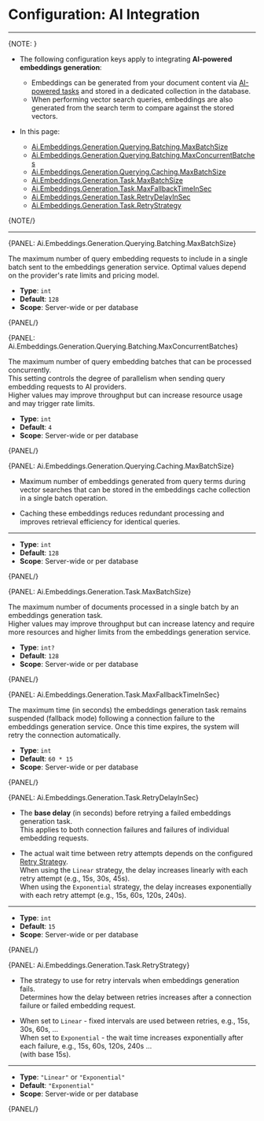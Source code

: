 # Configuration: AI Integration
---

{NOTE: }

* The following configuration keys apply to integrating **AI-powered embeddings generation**:
 
  * Embeddings can be generated from your document content via [AI-powered tasks](../../ai-integration/generating-embeddings/overview) and stored in a dedicated collection in the database.  
  * When performing vector search queries, embeddings are also generated from the search term to compare against the stored vectors.

* In this page:
   * [Ai.Embeddings.Generation.Querying.Batching.MaxBatchSize](../../server/configuration/ai-integration-configuration#ai.embeddings.generation.querying.batching.maxbatchsize)  
   * [Ai.Embeddings.Generation.Querying.Batching.MaxConcurrentBatches](../../server/configuration/ai-integration-configuration#ai.embeddings.generation.querying.batching.maxconcurrentbatches)  
   * [Ai.Embeddings.Generation.Querying.Caching.MaxBatchSize](../../server/configuration/ai-integration-configuration#ai.embeddings.generation.querying.caching.maxbatchsize)  
   * [Ai.Embeddings.Generation.Task.MaxBatchSize](../../server/configuration/ai-integration-configuration#ai.embeddings.generation.task.maxbatchsize)  
   * [Ai.Embeddings.Generation.Task.MaxFallbackTimeInSec](../../server/configuration/ai-integration-configuration#ai.embeddings.generation.task.maxfallbacktimeinsec)  
   * [Ai.Embeddings.Generation.Task.RetryDelayInSec](../../server/configuration/ai-integration-configuration#ai.embeddings.generation.task.retrydelayinsec)  
   * [Ai.Embeddings.Generation.Task.RetryStrategy](../../server/configuration/ai-integration-configuration#ai.embeddings.generation.task.retrystrategy)


{NOTE/}

---

{PANEL: Ai.Embeddings.Generation.Querying.Batching.MaxBatchSize}

The maximum number of query embedding requests to include in a single batch sent to the embeddings generation service.
Optimal values depend on the provider's rate limits and pricing model.

- **Type**: `int`
- **Default**: `128`
- **Scope**: Server-wide or per database

{PANEL/}

{PANEL: Ai.Embeddings.Generation.Querying.Batching.MaxConcurrentBatches}

The maximum number of query embedding batches that can be processed concurrently.  
This setting controls the degree of parallelism when sending query embedding requests to AI providers.  
Higher values may improve throughput but can increase resource usage and may trigger rate limits.  

- **Type**: `int`
- **Default**: `4`
- **Scope**: Server-wide or per database

{PANEL/}

{PANEL: Ai.Embeddings.Generation.Querying.Caching.MaxBatchSize}

* Maximum number of embeddings generated from query terms during vector searches that can be stored in the embeddings cache collection in a single batch operation. 

* Caching these embeddings reduces redundant processing and improves retrieval efficiency for identical queries.

---

- **Type**: `int`
- **Default**: `128`
- **Scope**: Server-wide or per database

{PANEL/}

{PANEL: Ai.Embeddings.Generation.Task.MaxBatchSize}

The maximum number of documents processed in a single batch by an embeddings generation task.  
Higher values may improve throughput but can increase latency and require more resources and higher limits from the embeddings generation service.

- **Type**: `int?`
- **Default**: `128`
- **Scope**:  Server-wide or per database

{PANEL/}

{PANEL: Ai.Embeddings.Generation.Task.MaxFallbackTimeInSec}

The maximum time (in seconds) the embeddings generation task remains suspended (fallback mode) following a connection failure to the embeddings generation service.
Once this time expires, the system will retry the connection automatically.

- **Type**: `int`
- **Default**: `60 * 15`
- **Scope**:  Server-wide or per database

{PANEL/}

{PANEL: Ai.Embeddings.Generation.Task.RetryDelayInSec}

* The **base delay** (in seconds) before retrying a failed embeddings generation task.  
  This applies to both connection failures and failures of individual embedding requests.
 
* The actual wait time between retry attempts depends on the configured [Retry Strategy](../../server/configuration/ai-integration-configuration#ai.embeddings.generation.task.retrystrategy).  
  When using the `Linear` strategy, the delay increases linearly with each retry attempt (e.g., 15s, 30s, 45s).  
  When using the `Exponential` strategy, the delay increases exponentially with each retry attempt (e.g., 15s, 60s, 120s, 240s).

---

- **Type**: `int`
- **Default**: `15`
- **Scope**:  Server-wide or per database

{PANEL/}

{PANEL: Ai.Embeddings.Generation.Task.RetryStrategy}

* The strategy to use for retry intervals when embeddings generation fails.  
  Determines how the delay between retries increases after a connection failure or failed embedding request.

* When set to `Linear` - fixed intervals are used between retries, e.g., 15s, 30s, 60s, ...  
  When set to `Exponential` - the wait time increases exponentially after each failure, e.g., 15s, 60s, 120s, 240s ...  
  (with base 15s).

---

- **Type**: `"Linear"` or `"Exponential"`
- **Default**: `"Exponential"`
- **Scope**:  Server-wide or per database

{PANEL/}
